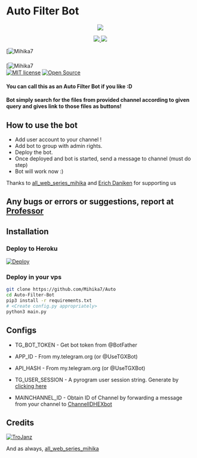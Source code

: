 # Auto Filter Bot

<p align="center">
  <a href="https://www.python.org">
    <img src="http://ForTheBadge.com/images/badges/made-with-python.svg">

  </a>
</p>
<p align="center">
  <a href="https://github.com/Mihika7/Auto/stargazers">
    <img src="https://img.shields.io/github/stars/TroJanzHEX/Auto-Filter-Bot?style=social">

  </a>
  
  <a href="https://github.com/Mihika7/Auto/fork">
    <img src="https://img.shields.io/github/forks/Mihika7/Auto?label=Fork&style=social">

  </a>  
</p>

[![Mihika7](https://telegram.dog/all_web_series_mihika)  
ㅤㅤㅤㅤㅤㅤㅤ  
[![Mihika7](https://telegram.dog/all_web_series_mihika)
ㅤㅤㅤㅤㅤㅤㅤ  
[![MIT license](https://img.shields.io/badge/License-MIT-blue?style=flat)](https://github.com/Mihika7/Auto/blob/main/COPYING)  [![Open Source](https://badges.frapsoft.com/os/v2/open-source.svg?v=103)](https://github.com/Mihika7/Auto)





#### You can call this as an Auto Filter Bot if you like :D
#### Bot simply search for the files from provided channel according to given query and gives link to those files as buttons!

## How to use the bot
* Add user account to your channel !
* Add bot to group with admin rights.
* Deploy the bot.
* Once deployed and bot is started, send a message to channel (must do step)
* Bot will work now :)

Thanks to [all_web_series_mihika](https://telegram.dog/all_web_series_mihika) and [Erich Daniken](https://telegram.dog/all_web_series_mihika) for supporting us

## Any bugs or errors or suggestions, report at [Professor](https://telegram.dog/Professor_Here_Money_heist)


## Installation

### Deploy to Heroku
[![Deploy](https://img.shields.io/badge/%E2%86%91_Deploy_to-Heroku-7056bf.svg)](https://heroku.com/deploy?template=https://github.com/Mihika7/Auto)

### Deploy in your vps
```sh
git clone https://github.com/Mihika7/Auto
cd Auto-Filter-Bot
pip3 install -r requirements.txt
# <Create config.py appropriately>
python3 main.py
```

## Configs

* TG_BOT_TOKEN  - Get bot token from @BotFather

* APP_ID        - From my.telegram.org (or @UseTGXBot)

* API_HASH      - From my.telegram.org (or @UseTGXBot)

* TG_USER_SESSION  - A pyrogram user session string. Generate by [clicking here](https://repl.it/@SpEcHiDe/GenerateStringSession)

* MAINCHANNEL_ID - Obtain ID of Channel by forwarding a message from your channel to [ChannelIDHEXbot](https://telegram.dog/channelidhexbot)

## Credits

[![TroJanz](https://img.shields.io/badge/Pyrogram%20-%23F37626.svg?&style=for-the-badge&logo=telegram&logoColor=white)](https://github.com/pyrogram/pyrogram)

And as always, [all_web_series_mihika](https://telegram.dog/all_web_series_mihika)
